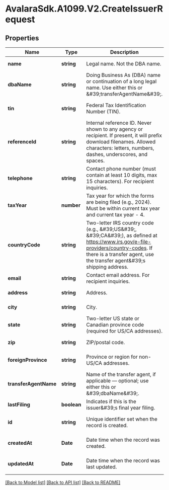 # AvalaraSdk.A1099.V2.CreateIssuerRequest

## Properties

Name | Type | Description | Notes
------------ | ------------- | ------------- | -------------
**name** | **string** | Legal name. Not the DBA name. | [default to undefined]
**dbaName** | **string** | Doing Business As (DBA) name or continuation of a long legal name. Use either this or \&#39;transferAgentName\&#39;. | [optional] [default to undefined]
**tin** | **string** | Federal Tax Identification Number (TIN). | [optional] [default to undefined]
**referenceId** | **string** | Internal reference ID. Never shown to any agency or recipient. If present, it will prefix download filenames. Allowed characters: letters, numbers, dashes, underscores, and spaces. | [optional] [default to undefined]
**telephone** | **string** | Contact phone number (must contain at least 10 digits, max 15 characters). For recipient inquiries. | [default to undefined]
**taxYear** | **number** | Tax year for which the forms are being filed (e.g., 2024). Must be within current tax year and current tax year - 4. | [default to undefined]
**countryCode** | **string** | Two-letter IRS country code (e.g., \&#39;US\&#39;, \&#39;CA\&#39;), as defined at https://www.irs.gov/e-file-providers/country-codes. If there is a transfer agent, use the transfer agent\&#39;s shipping address. | [optional] [default to undefined]
**email** | **string** | Contact email address. For recipient inquiries. | [default to undefined]
**address** | **string** | Address. | [default to undefined]
**city** | **string** | City. | [default to undefined]
**state** | **string** | Two-letter US state or Canadian province code (required for US/CA addresses). | [default to undefined]
**zip** | **string** | ZIP/postal code. | [default to undefined]
**foreignProvince** | **string** | Province or region for non-US/CA addresses. | [optional] [default to undefined]
**transferAgentName** | **string** | Name of the transfer agent, if applicable — optional; use either this or \&#39;dbaName\&#39;. | [optional] [default to undefined]
**lastFiling** | **boolean** | Indicates if this is the issuer\&#39;s final year filing. | [default to undefined]
**id** | **string** | Unique identifier set when the record is created. | [optional] [default to undefined]
**createdAt** | **Date** | Date time when the record was created. | [optional] [default to undefined]
**updatedAt** | **Date** | Date time when the record was last updated. | [optional] [default to undefined]

[[Back to Model list]](../../../README.md#documentation-for-models) [[Back to API list]](../../../README.md#documentation-for-api-endpoints) [[Back to README]](../../../README.md)

